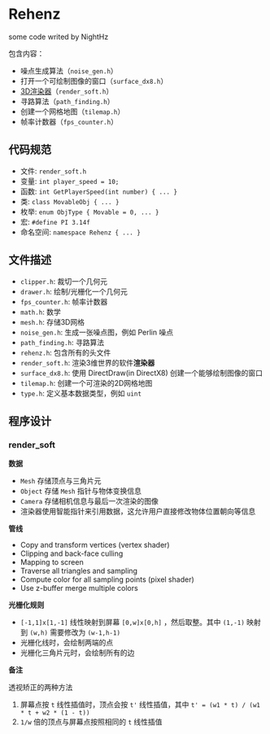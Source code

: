 # Rehenz

some code writed by NightHz

包含内容：

- 噪点生成算法（`noise_gen.h`）
- 打开一个可绘制图像的窗口（`surface_dx8.h`）
- [3D渲染器](#render_soft)（`render_soft.h`）
- 寻路算法（`path_finding.h`）
- 创建一个网格地图（`tilemap.h`）
- 帧率计数器（`fps_counter.h`）


## 代码规范

- 文件: `render_soft.h`
- 变量: `int player_speed = 10;`
- 函数: `int GetPlayerSpeed(int number) { ... }`
- 类: `class MovableObj { ... }`
- 枚举: `enum ObjType { Movable = 0, ... }`
- 宏: `#define PI 3.14f`
- 命名空间: `namespace Rehenz { ... }`

## 文件描述

- `clipper.h`: 裁切一个几何元
- `drawer.h`: 绘制/光栅化一个几何元
- `fps_counter.h`: 帧率计数器
- `math.h`: 数学
- `mesh.h`: 存储3D网格
- `noise_gen.h`: 生成一张噪点图，例如 Perlin 噪点
- `path_finding.h`: 寻路算法
- `rehenz.h`: 包含所有的头文件
- `render_soft.h`: 渲染3维世界的软件**渲染器**
- `surface_dx8.h`: 使用 DirectDraw(in DirectX8) 创建一个能够绘制图像的窗口
- `tilemap.h`: 创建一个可渲染的2D网格地图
- `type.h`: 定义基本数据类型，例如 `uint`


## 程序设计

### render_soft

**数据**

- `Mesh` 存储顶点与三角片元
- `Object` 存储 `Mesh` 指针与物体变换信息
- `Camera` 存储相机信息与最后一次渲染的图像
- 渲染器使用智能指针来引用数据，这允许用户直接修改物体位置朝向等信息

**管线**

- Copy and transform vertices (vertex shader)
- Clipping and back-face culling
- Mapping to screen
- Traverse all triangles and sampling
- Compute color for all sampling points (pixel shader)
- Use z-buffer merge multiple colors

**光栅化规则**

- `[-1,1]x[1,-1]` 线性映射到屏幕 `[0,w]x[0,h]` ，然后取整。其中 `(1,-1)` 映射到 `(w,h)` 需要修改为 `(w-1,h-1)`
- 光栅化线时，会绘制两端的点
- 光栅化三角片元时，会绘制所有的边

**备注**

透视矫正的两种方法

1. 屏幕点按 `t` 线性插值时，顶点会按 `t'` 线性插值，其中 `t' = (w1 * t) / (w1 * t + w2 * (1 - t))`
2. `1/w` 倍的顶点与屏幕点按照相同的 `t` 线性插值
